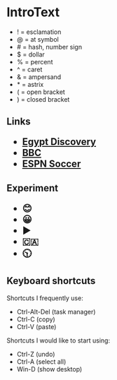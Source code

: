 # IntroText

- \! = esclamation
- \@ = at symbol
- \# = hash, number sign
- \$ = dollar 
- \% = percent
- \^ = caret
- \& = ampersand
- \* = astrix
- \( = open bracket
- \) = closed bracket

<h2>Links
    
- [Egypt Discovery](https://www.msn.com/en-ca/news/world/egyptian-pyramids-were-built-using-an-incredibly-clever-machine-new-research-suggests/ar-AA1qTlMU?ocid=msedgntp&pc=U531&cvid=3c46c91f7f0c42d4b51bb3326731b647&ei=11)
- [BBC](https://www.bbc.com/news)
- [ESPN Soccer](https://www.espn.com/soccer/)
 
<h2>Experiment   

- :blush:
- 😀
-  ▶️
- 🇨🇦
- 🕥

## Keyboard shortcuts
   
Shortcuts I frequently use:
- Ctrl-Alt-Del (task manager)
- Ctrl-C (copy)
- Ctrl-V (paste)

Shortcuts I would like to start using:
- Ctrl-Z (undo)
- Ctrl-A (select all)
- Win-D (show desktop)
  
